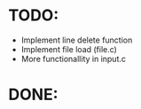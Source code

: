 TODO:
=====
- Implement line delete function
- Implement file load (file.c)
- More functionallity in input.c

DONE:
=====

